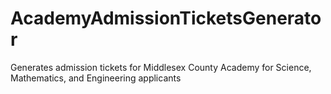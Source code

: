 # AcademyAdmissionTicketsGenerator
Generates admission tickets for Middlesex County Academy for Science, Mathematics, and Engineering applicants
